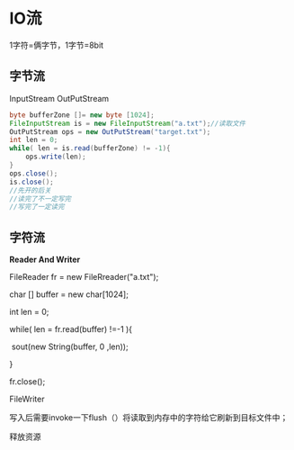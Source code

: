 # IO流

1字符=俩字节，1字节=8bit

## 字节流

InputStream OutPutStream

```java
byte bufferZone []= new byte [1024];
FileInputStream is = new FileInputStream("a.txt");//读取文件
OutPutStream ops = new OutPutStream("target.txt");
int len = 0;
while( len = is.read(bufferZone) != -1){
    ops.write(len);
}
ops.close();
is.close();
//先开的后关
//读完了不一定写完
//写完了一定读完
```



## 字符流

**Reader     And     Writer**

FileReader fr = new FileRreader("a.txt");

char [] buffer = new char[1024];

int len = 0;

while( len = fr.read(buffer) !=-1 ){

​	sout(new String(buffer, 0 ,len));

}

fr.close();

FileWriter

写入后需要invoke一下flush（）将读取到内存中的字符给它刷新到目标文件中；

释放资源